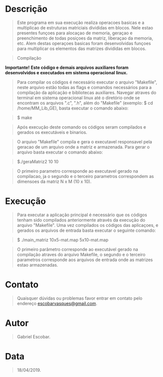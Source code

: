# Descrição

> Este programa em sua execução realiza operacoes basicas e a multiplicao de estruturas matriciais divididas em blocos. Nele estao presentes funçoes para alocaçao de memoria, geraçao e preenchimento de todas posiçoes da matriz, liberaçao da memoria, etc. Alem destas operaçoes basicas foram desenvolvidas funçoes para multiplicar os elementos das matrizes divididas em blocos.

> Compilação

__Importante!__
__Este código e demais arquivos auxiliares foram desenvolvidos e executados em sistema operacional linux.__

> Para compilar os códigos é necessário executar o arquivo "Makefile", neste arquivo estão todas as flags e comandos necessários para a compilação da aplicação e bibliotecas auxiliares. Navegar atraves do terminal em sistema operacional linux até o diretório onde se encontram os arquivos ".c", ".h", além do "Makefile" (exemplo: $ cd /home/MM_Lib_GE), basta executar o comando abaixo:

> $ make

> Após execução deste comando os códigos seram compilados e gerados os executáveis e binarios.

> O arquivo "Makefile" compila e gera o executavel responsavel pela geracao de um arquivo onde a matriz e armazenada. Para gerar o arquivo basta executar o comando abaixo:

> $./geraMatriz2 10 10

> O primeiro parametro corresponde ao executavel gerado na compilacao, ja o segundo e o terceiro parametros correspondem as dimensoes da matriz N x M (10 x 10).

	
# Execução

> Para executar a aplicação principal é necessário que os códigos tenham sido compilados anteriormente através da execução do arquivo "Makefile". Uma vez compilados os códigos das aplicaçoes, e gerados os arquivos de entrada basta executar o seguinte comando:

> $ ./main_matriz 10x5-mat.map 5x10-mat.map

> O primeiro parâmetro corresponde ao executável gerado na compilação atraves do arquivo Makefile, o segundo e o terceiro parametros corresponde aos arquivos de entrada onde as matrizes estao armazenadas. 


# Contato

> Quaisquer dúvidas ou problemas favor entrar em contato pelo endereço escobarvasques@gmail.com.

# Autor

> Gabriel Escobar.

# Data

> 18/04/2019.
